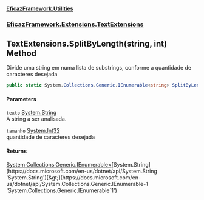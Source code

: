 #### [EficazFramework.Utilities](EficazFrameworkUtilities.md 'EficazFramework Utilities')
### [EficazFramework.Extensions](EficazFrameworkUtilities.md#EficazFramework_Extensions 'EficazFramework.Extensions').[TextExtensions](TextExtensions.md 'EficazFramework.Extensions.TextExtensions')
## TextExtensions.SplitByLength(string, int) Method
Divide uma string em numa lista de substrings, conforme a quantidade de caracteres desejada  
```csharp
public static System.Collections.Generic.IEnumerable<string> SplitByLength(this string texto, int tamanho);
```
#### Parameters
<a name='EficazFramework_Extensions_TextExtensions_SplitByLength(string_int)_texto'></a>
`texto` [System.String](https://docs.microsoft.com/en-us/dotnet/api/System.String 'System.String')  
A string a ser analisada.
  
<a name='EficazFramework_Extensions_TextExtensions_SplitByLength(string_int)_tamanho'></a>
`tamanho` [System.Int32](https://docs.microsoft.com/en-us/dotnet/api/System.Int32 'System.Int32')  
quantidade de caracteres desejada
  
#### Returns
[System.Collections.Generic.IEnumerable&lt;](https://docs.microsoft.com/en-us/dotnet/api/System.Collections.Generic.IEnumerable-1 'System.Collections.Generic.IEnumerable`1')[System.String](https://docs.microsoft.com/en-us/dotnet/api/System.String 'System.String')[&gt;](https://docs.microsoft.com/en-us/dotnet/api/System.Collections.Generic.IEnumerable-1 'System.Collections.Generic.IEnumerable`1')  
